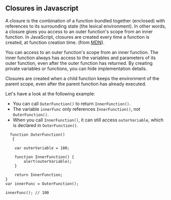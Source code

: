 ## Closures in Javascript

A closure is the combination of a function bundled together (enclosed) with references to its surrounding state (the lexical environment). In other words, a closure gives you access to an outer function's scope from an inner function. In JavaScript, closures are created every time a function is created, at function creation time. (from [MDN](https://developer.mozilla.org/en-US/docs/Web/JavaScript/Closures)).

You can access to an outer function's scope from an inner function. The inner function always has access to the variables and parameters of its outer function, even after the outer function has returned. By creating private variables or functions, you can hide implementation details.

Closures are created when a child function keeps the environment of the parent scope, even after the parent function has already executed.

Let's have a look at the following example:

- You can call `OuterFunction()` to return `InnerFunction()`. 
- The variable `innerFunc` only references `InnerFunction()`, not `OuterFunction()`. 
- When you call `InnerFunction()`, it can still access `outerVariable`, which is declared in `OuterFunction()`.

```
  function OuterFunction()
   {

    var outerVariable = 100;

    function InnerFunction() {
        alert(outerVariable);
    }

    return InnerFunction;
}
var innerFunc = OuterFunction();

innerFunc(); // 100 
```
